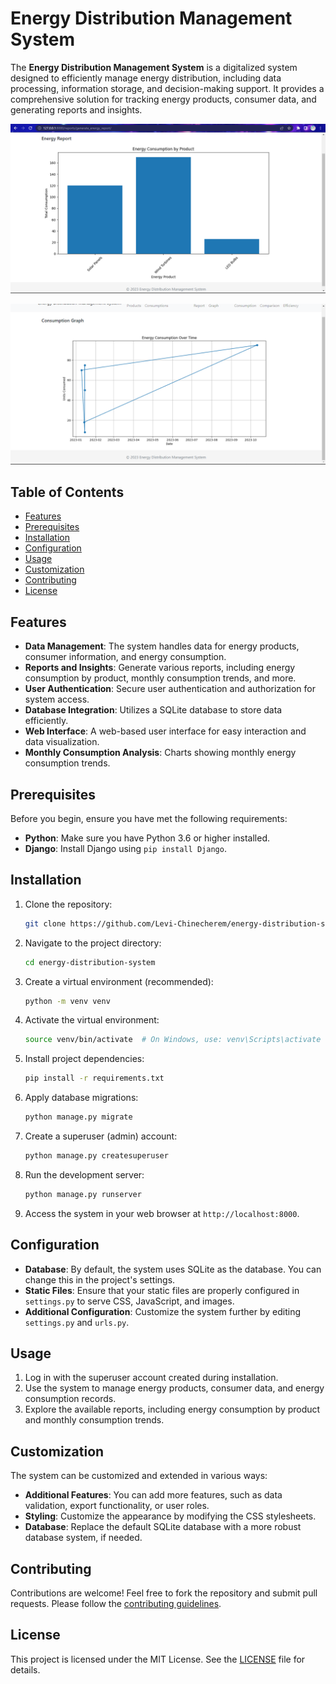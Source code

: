 # Energy Distribution Management System


The **Energy Distribution Management System** is a digitalized system designed to efficiently manage energy distribution, including data processing, information storage, and decision-making support. It provides a comprehensive solution for tracking energy products, consumer data, and generating reports and insights.

![Energy Consumption by Product](https://github.com/Levi-Chinecherem/energy-distribution-system/blob/main/sample%20outputs/p5.png)

![Monthly Consumption Trends](https://github.com/Levi-Chinecherem/energy-distribution-system/blob/main/sample%20outputs/p6.png)

## Table of Contents

- [Features](#features)
- [Prerequisites](#prerequisites)
- [Installation](#installation)
- [Configuration](#configuration)
- [Usage](#usage)
- [Customization](#customization)
- [Contributing](#contributing)
- [License](#license)

## Features

- **Data Management**: The system handles data for energy products, consumer information, and energy consumption.
- **Reports and Insights**: Generate various reports, including energy consumption by product, monthly consumption trends, and more.
- **User Authentication**: Secure user authentication and authorization for system access.
- **Database Integration**: Utilizes a SQLite database to store data efficiently.
- **Web Interface**: A web-based user interface for easy interaction and data visualization.
- **Monthly Consumption Analysis**: Charts showing monthly energy consumption trends.

## Prerequisites

Before you begin, ensure you have met the following requirements:

- **Python**: Make sure you have Python 3.6 or higher installed.
- **Django**: Install Django using `pip install Django`.

## Installation

1. Clone the repository:
   ```bash
   git clone https://github.com/Levi-Chinecherem/energy-distribution-system.git
   ```
2. Navigate to the project directory:

   ```bash
   cd energy-distribution-system
   ```
3. Create a virtual environment (recommended):

   ```bash
   python -m venv venv
   ```
4. Activate the virtual environment:

   ```bash
   source venv/bin/activate  # On Windows, use: venv\Scripts\activate
   ```
5. Install project dependencies:

   ```bash
   pip install -r requirements.txt
   ```
6. Apply database migrations:

   ```bash
   python manage.py migrate
   ```
7. Create a superuser (admin) account:

   ```bash
   python manage.py createsuperuser
   ```
8. Run the development server:

   ```bash
   python manage.py runserver
   ```
9. Access the system in your web browser at `http://localhost:8000`.

## Configuration

- **Database**: By default, the system uses SQLite as the database. You can change this in the project's settings.
- **Static Files**: Ensure that your static files are properly configured in `settings.py` to serve CSS, JavaScript, and images.
- **Additional Configuration**: Customize the system further by editing `settings.py` and `urls.py`.

## Usage

1. Log in with the superuser account created during installation.
2. Use the system to manage energy products, consumer data, and energy consumption records.
3. Explore the available reports, including energy consumption by product and monthly consumption trends.

## Customization

The system can be customized and extended in various ways:

- **Additional Features**: You can add more features, such as data validation, export functionality, or user roles.
- **Styling**: Customize the appearance by modifying the CSS stylesheets.
- **Database**: Replace the default SQLite database with a more robust database system, if needed.

## Contributing

Contributions are welcome! Feel free to fork the repository and submit pull requests. Please follow the [contributing guidelines](CONTRIBUTING.md).

## License

This project is licensed under the MIT License. See the [LICENSE](LICENSE) file for details.
